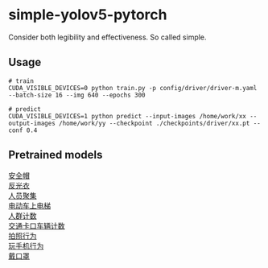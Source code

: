 # simple-yolov5-pytorch
 Consider both legibility and effectiveness. So called simple.
## Usage
```
# train
CUDA_VISIBLE_DEVICES=0 python train.py -p config/driver/driver-m.yaml --batch-size 16 --img 640 --epochs 300

# predict
CUDA_VISIBLE_DEVICES=1 python predict --input-images /home/work/xx --output-images /home/work/yy --checkpoint ./checkpoints/driver/xx.pt --conf 0.4
```
## Pretrained models
[安全帽](https://pan.baidu.com/s/1mI6xSROHdBE0v60OWRp5pw)  
[反光衣](https://pan.baidu.com/s/1mI6xSROHdBE0v60OWRp5pw)  
[人员聚集](https://pan.baidu.com/s/1_o5rRiwdwMDMbDxIL5rmwg)  
[电动车上电梯](https://pan.baidu.com/s/1_o5rRiwdwMDMbDxIL5rmwg)  
[人群计数](https://pan.baidu.com/s/1mI6xSROHdBE0v60OWRp5pw)  
[交通卡口车辆计数](https://pan.baidu.com/s/14hqyf2UYKe89584x3c9VvA)  
[拍照行为](https://pan.baidu.com/s/1GmZtbkCHYajJSqisRy5GSQ)  
[玩手机行为](https://pan.baidu.com/s/1GmZtbkCHYajJSqisRy5GSQ)  
[戴口罩](https://pan.baidu.com/s/1ASl-GZPSsVS8tk-vlXHrVA)  
